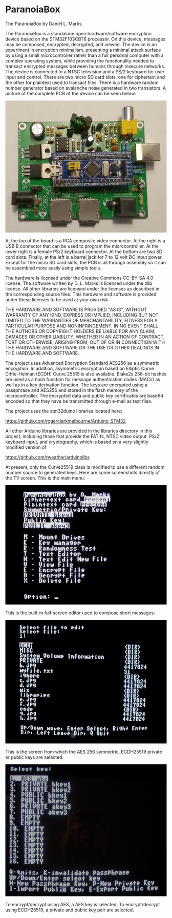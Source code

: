 # ParanoiaBox
The ParanoiaBox by Daniel L. Marks

The ParanoiaBox is a standalone open hardware/software encryption device based on the STM32F103CBT6 processor.  On this device, messages may be composed, encrypted, decrypted, and viewed.  The device is an experiment in encryption minimalism, presenting a minimal attack surface by using a small microcontroller rather than a full personal computer with a complex operating system, while providing the functionality needed to transact encrypted messages between humans through insecure networks.  The device is connected to a NTSC television and a PS/2 keyboard for user input and control.  There are two micro SD card slots, one for ciphertext and the other for plaintext used to transact files.  There is a hardware random number generator based on avalanche noise generated in two transistors.  A picture of the complete PCB of the device can be seen below:

![x](images/pcb.jpg)

At the top of the board is a RCA composite video connector.  At the right is a USB B connector that can be used to program the microcontroller.  At the lower right is a female PS/2 keyboard connector.  At the bottom are two SD card slots.  Finally, at the left is a barrel jack for 7 to 12 volt DC input power.  Except for the micro SD card slots, the PCB is all through assembly so it can be assembled more easily using simple tools.

The hardware is licensed under the Creative Commons CC-BY-SA 4.0 license.  The software written by D. L. Marks is licensed under the zlib license.  All other libraries are licensed under the licenses as described in the corresponding source files.  This hardware and software is provided under these licenses to be used at your own risk.  

THE HARDWARE AND SOFTWARE IS PROVIDED "AS IS", WITHOUT WARRANTY OF ANY KIND, EXPRESS OR IMPLIED, INCLUDING BUT NOT LIMITED TO THE WARRANTIES OF MERCHANTABILITY, FITNESS FOR A PARTICULAR PURPOSE AND NONINFRINGEMENT. IN NO EVENT SHALL THE AUTHORS OR COPYRIGHT HOLDERS BE LIABLE FOR ANY CLAIM, DAMAGES OR OTHER LIABILITY, WHETHER IN AN ACTION OF CONTRACT, TORT OR OTHERWISE, ARISING FROM, OUT OF OR IN CONNECTION WITH THE HARDWARE AND SOFTWARE OR THE USE OR OTHER DEALINGS IN THE HARDWARE AND SOFTWARE.

The project uses Advanced Encryption Standard AES256 as a symmetric encryption.  In addition, asymmetric encryption based on Elliptic Curve Diffie-Helman (ECDH) Curve 25519 is also available.  Blake2s 256-bit hashes are used as a hash function for message authentication codes (MACs) as well as in a key derivation function.  The keys are encrypted using a passphrase and AES256 and stored in the flash memory of the microcontroller.  The encrypted data and public key certificates are base64 encoded so that they have be transmitted through e-mail as text files.

The project uses the stm32duino libraries located here:

https://github.com/rogerclarkmelbourne/Arduino_STM32

All other Arduino libraries are provided in the libraries directory in this project, including those that provide the FAT fs, NTSC video output, PS/2 keyboard input, and cryptography, which is based on a very slightly modified version of 

https://github.com/rweather/arduinolibs

At present, only the Curve25519 class is modified to use a different random number source to generated keys.  Here are some screenshots directly of the TV screen.  This is the main menu:

![x](images/screenshot1.jpg)

This is the built-in full-screen editor used to compose short messages:

![x](images/screenshot2.jpg)

This is the screen from which the AES 256 symmetric, ECDH25519 private or public keys are selected:

![x](images/screenshot3.jpg)

To encrypt/decrypt using AES, a AES key is selected.  To encrypt/decrypt using ECDH25519, a private and public key pair are selected.
